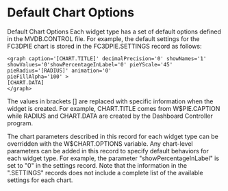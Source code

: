 # Default Chart Options

<PageHeader />

Default Chart Options Each widget type has a set of default options defined in the MVDB.CONTROL file. For example, the default settings for the FC3DPIE chart is stored in the FC3DPIE.SETTINGS record as follows:

```
<graph caption='[CHART.TITLE]' decimalPrecision='0' showNames='1'
showValues='0'showPercentageInLabel='0' pieYScale='45' pieRadius='[RADIUS]' animation='0'
pieFillAlpha='100' >
[CHART.DATA]
</graph>
```

The values in brackets [] are replaced with specific information when the widget is created. For example, CHART.TITLE comes from W$PIE.CAPTION while RADIUS and CHART.DATA are created by the Dashboard Controller program.

The chart parameters described in this record for each widget type can be overridden with the W$CHART.OPTIONS variable. Any chart-level parameters can be added in this record to specify default behaviors for each widget type. For example, the parameter "showPercentageInLabel" is set to "0" in the settings record. Note that the information in the ".SETTINGS" records does not include a complete list of the available settings for each chart.
<PageFooter />
